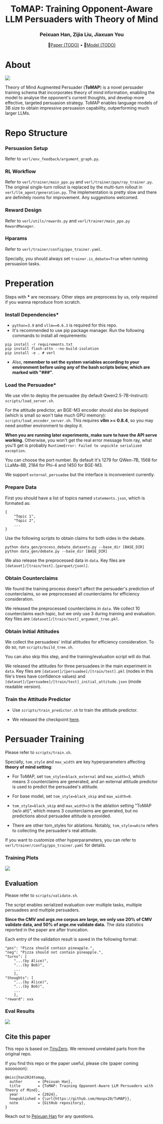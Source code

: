 <div align="center">
<h1>
ToMAP: Training Opponent-Aware<br>
LLM Persuaders with Theory of Mind
</h1>
</div>

<div align="center">
<h3>
Peixuan Han, Zijia Liu, Jiaxuan You
</h3>
</div>


<p align="center">
📃<a href="xxx" target="_blank">Paper (TODO)</a> • 🤗<a href="https://huggingface.co/HakHan/Qwen2.5-3B-Instruct-ToMAP" target="_blank">Model (TODO)</a>
</p>


# About

![](figures/main_fig.png)

Theory of Mind Augmented Persuader (**ToMAP**) is a novel persuader training schema that incorporates theory of mind information, enabling the model to analyse the opponent's current thoughts, and develop more effective, targeted persuasion strategy. ToMAP enables language models of 3B size to obtain impressive persuasion capability, outperforming much larger LLMs.


# Repo Structure

### Persuasion Setup
Refer to `verl/env_feedback/argument_graph.py`.

### RL Workflow
Refer to `verl/trainer/main_ppo.py` and `verl/trainer/ppo/ray_trainer.py`.
The original single-turn rollout is replaced by the multi-turn rollout in `verl/llm_agent/generation.py`.
The implementation is pretty slow and there are definitely rooms for improvement. Any suggestions welcomed.

### Reward Design
Refer to `verl/utils/rewards.py` and `verl/trainer/main_ppo.py RewardManager`.

### Hparams
Refer to `verl/trainer/config/ppo_trainer.yaml`.

Specially, you should always set `trainer.is_debate=True` when running persuasion tasks.

# Preperation

Steps with **\*** are necessary. Other steps are preprocess by us, only required if you wanna reproduce from scratch.

### Install Dependencies*

+ `python=3.9` and `vllm==0.6.3` is required for this repo.
+ It's recommended to use pip package manager. Run the following commands to install all requirements:
```
pip install -r requirements.txt
pip install flash-attn --no-build-isolation
pip install -e . # verl
```
+ Also, **remember to set the system variables according to your environment before using any of the bash scripts below, which are marked with "###"**.

### Load the Persuadee*

We use vllm to deploy the persuadee (by default Qwen2.5-7B-Instruct): `scripts/load_server.sh`.

For the attitude predictor, an BGE-M3 encoder should also be deployed (which is small so won't take much GPU memory): `scripts/load_encoder_server.sh`. This requires **vllm >= 0.8.4**, so you may need another environment to deploy it.

**When you are running later experiments, make sure to have the API serve working.** Otherwise, you won't get the real error message from ray, what you'll get is probably `RuntimeError: Failed to unpickle serialized exception`.

You can choose the port number. By default it's 1279 for QWen-7B, 1568 for LLaMa-8B, 2184 for Phi-4 and 1450 for BGE-M3.

We support `external_persuadee` but the interface is inconvenient currently.


### Prepare Data
First you should have a list of topics named `statements.json`, which is formated as:
```
{
    "Topic 1",
    "Topic 2",
    ...
}
```
Use the following scripts to obtain claims for both sides in the debate.

```
python data_gen/process_debate_datasets.py --base_dir [BASE_DIR]
python data_gen/debate.py --base_dir [BASE_DIR]
```
We also release the preprocessed data in `data`. Key files are `[dataset]/[train/test].[parquet/jsonl]`.

### Obtain Counterclaims
We found the training process doesn't affect the persuader's prediction of counterclaims, so we preprocessed all counterclaims for efficiency consideration. 

We released the preprocessed counterclaims in `data`. We collect 10 counterclaims each topic, but we only use 3 during training and evaluation. Key files are `[dataset]/[train/test]_argument_tree.pkl`.

### Obtain Initial Attitudes

We collect the persuadees' initial attitudes for efficiency consideration. To do so, run `scripts/build_tree.sh`.

You can also skip this step, and the training/evaluation script will do that.

We released the attitudes for three persuadees in the main experiment in `data`. Key files are `[dataset]/[persuadee]/[train/test].pkl` (nodes in this file's trees have confidence values) and `[dataset]/[persuadee]/[train/test]_initial_attitude.json` (mode readable version).


### Train the Attitude Predictor
+ Use `scripts/train_predictor.sh` to train the attitude predictor.

+ We released the checkpoint [here](https://huggingface.co/HakHan/ToMAP-Predictor).


# Persuader Training

Please refer to `scripts/train.sh`.

Specially, `tom_style` and `max_width` are key hyperparameters affecting **theory of mind setting**:
+ For ToMAP, set `tom_style=black_external` and `max_width=3`, which means 3 counterclaims are generated, and an external attitude predictor is used to predict the persuadee's attitude.

+ For base model, set `tom_style=black_skip` and `max_width=0`. 

+ `tom_style=black_skip` and `max_width=3` is the ablation setting "ToMAP (w/o att)", which means 3 counterclaims are generated, but no predictions about persuadee attitude is provided.

+ There are other tom_styles for ablations. Notably, `tom_style=white` refers to collecting the persuadee's real attitude.

If you want to customize other hyperparameters, you can refer to `verl/trainer/config/ppo_trainer.yaml` for details.

### Training Plots

![](figures/training_plot.png)


## Evaluation
Please refer to `scripts/validate.sh`.

The script enables serialized evaluation over multiple tasks, multiple persuadees and multiple persuaders.


**Since the CMV and args.me corpus are large, we only use 20% of CMV validate data, and 50% of arge.me validate data.** The data statistics reported in the paper are after truncation.

Each entry of the validation result is saved in the following format:
```
"pos": "Pizza should contain pineapple.",
"neg": "Pizza should not contain pineapple.",
"turns": [
    "...(by Alice)",
    "...(by Bob)",
    ...
    ],
"thoughts": [
    "...(by Alice)",
    "...(by Bob)",
    ...
    ],
"reward": xxx
```

### Eval Results
![](figures/eval_results.png)


## Cite this paper
This repo is based on [TinyZero](https://github.com/Jiayi-Pan/TinyZero). We removed unrelated parts from the original repo.


If you find this repo or the paper useful, please cite  (paper coming soooooon):
```
@misc{han2024tomap,
  author       = {Peixuan Han},
  title        = {ToMAP: Training Opponent-Aware LLM Persuaders with Theory of Mind},
  year         = {2024},
  howpublished = {\url{https://github.com/Hanpx20/ToMAP}},
  note         = {GitHub repository},
}
```

Reach out to [Peixuan Han](mailto:ph16@illinois.edu) for any questions.
